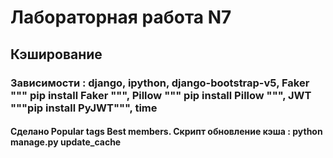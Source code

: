 # Лабораторная работа N7
## Кэширование
### Зависимости : django, ipython, django-bootstrap-v5, Faker """ pip install Faker """, Pillow """ pip install Pillow """, JWT """pip install PyJWT""", time 
#### Сделано Popular tags Best members. Скрипт обновление кэша : python manage.py update_cache
